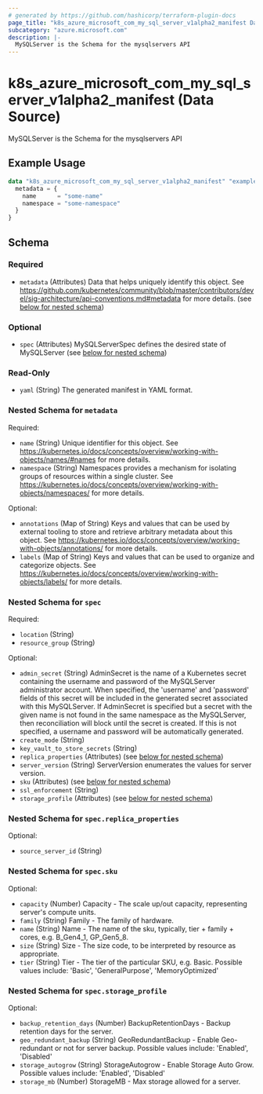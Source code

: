 ```yaml
---
# generated by https://github.com/hashicorp/terraform-plugin-docs
page_title: "k8s_azure_microsoft_com_my_sql_server_v1alpha2_manifest Data Source - terraform-provider-k8s"
subcategory: "azure.microsoft.com"
description: |-
  MySQLServer is the Schema for the mysqlservers API
---
```


# k8s_azure_microsoft_com_my_sql_server_v1alpha2_manifest (Data Source)

MySQLServer is the Schema for the mysqlservers API

## Example Usage

```terraform
data "k8s_azure_microsoft_com_my_sql_server_v1alpha2_manifest" "example" {
  metadata = {
    name      = "some-name"
    namespace = "some-namespace"
  }
}
```

<!-- schema generated by tfplugindocs -->
## Schema

### Required

- `metadata` (Attributes) Data that helps uniquely identify this object. See https://github.com/kubernetes/community/blob/master/contributors/devel/sig-architecture/api-conventions.md#metadata for more details. (see [below for nested schema](#nestedatt--metadata))

### Optional

- `spec` (Attributes) MySQLServerSpec defines the desired state of MySQLServer (see [below for nested schema](#nestedatt--spec))

### Read-Only

- `yaml` (String) The generated manifest in YAML format.

<a id="nestedatt--metadata"></a>
### Nested Schema for `metadata`

Required:

- `name` (String) Unique identifier for this object. See https://kubernetes.io/docs/concepts/overview/working-with-objects/names/#names for more details.
- `namespace` (String) Namespaces provides a mechanism for isolating groups of resources within a single cluster. See https://kubernetes.io/docs/concepts/overview/working-with-objects/namespaces/ for more details.

Optional:

- `annotations` (Map of String) Keys and values that can be used by external tooling to store and retrieve arbitrary metadata about this object. See https://kubernetes.io/docs/concepts/overview/working-with-objects/annotations/ for more details.
- `labels` (Map of String) Keys and values that can be used to organize and categorize objects. See https://kubernetes.io/docs/concepts/overview/working-with-objects/labels/ for more details.


<a id="nestedatt--spec"></a>
### Nested Schema for `spec`

Required:

- `location` (String)
- `resource_group` (String)

Optional:

- `admin_secret` (String) AdminSecret is the name of a Kubernetes secret containing the username and password of the MySQLServer administrator account. When specified, the 'username' and 'password' fields of this secret will be included in the generated secret associated with this MySQLServer. If AdminSecret is specified but a secret with the given name is not found in the same namespace as the MySQLServer, then reconciliation will block until the secret is created. If this is not specified, a username and password will be automatically generated.
- `create_mode` (String)
- `key_vault_to_store_secrets` (String)
- `replica_properties` (Attributes) (see [below for nested schema](#nestedatt--spec--replica_properties))
- `server_version` (String) ServerVersion enumerates the values for server version.
- `sku` (Attributes) (see [below for nested schema](#nestedatt--spec--sku))
- `ssl_enforcement` (String)
- `storage_profile` (Attributes) (see [below for nested schema](#nestedatt--spec--storage_profile))

<a id="nestedatt--spec--replica_properties"></a>
### Nested Schema for `spec.replica_properties`

Optional:

- `source_server_id` (String)


<a id="nestedatt--spec--sku"></a>
### Nested Schema for `spec.sku`

Optional:

- `capacity` (Number) Capacity - The scale up/out capacity, representing server's compute units.
- `family` (String) Family - The family of hardware.
- `name` (String) Name - The name of the sku, typically, tier + family + cores, e.g. B_Gen4_1, GP_Gen5_8.
- `size` (String) Size - The size code, to be interpreted by resource as appropriate.
- `tier` (String) Tier - The tier of the particular SKU, e.g. Basic. Possible values include: 'Basic', 'GeneralPurpose', 'MemoryOptimized'


<a id="nestedatt--spec--storage_profile"></a>
### Nested Schema for `spec.storage_profile`

Optional:

- `backup_retention_days` (Number) BackupRetentionDays - Backup retention days for the server.
- `geo_redundant_backup` (String) GeoRedundantBackup - Enable Geo-redundant or not for server backup. Possible values include: 'Enabled', 'Disabled'
- `storage_autogrow` (String) StorageAutogrow - Enable Storage Auto Grow. Possible values include: 'Enabled', 'Disabled'
- `storage_mb` (Number) StorageMB - Max storage allowed for a server.
